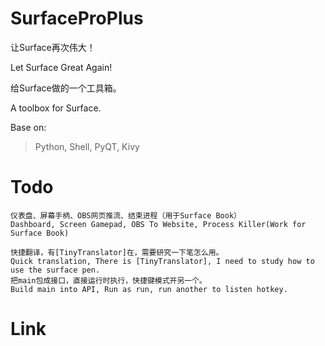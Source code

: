 # SurfaceProPlus

让Surface再次伟大！

Let Surface Great Again!

给Surface做的一个工具箱。

A toolbox for Surface.

Base on:

>Python, Shell, PyQT, Kivy

# Todo
    仪表盘、屏幕手柄、OBS网页推流、结束进程（用于Surface Book）
    Dashboard, Screen Gamepad, OBS To Website, Process Killer(Work for Surface Book)

    快捷翻译，有[TinyTranslator]在，需要研究一下笔怎么用。
    Quick translation, There is [TinyTranslator], I need to study how to use the surface pen.
    把main包成接口，直接运行时执行，快捷键模式开另一个。
    Build main into API, Run as run, run another to listen hotkey.

# Link